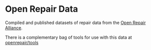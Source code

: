 # Open Repair Data

Compiled and published datasets of repair data from the [Open Repair Alliance](https://openrepair.org/).

There is a complementary bag of tools for use with this data at [openrepair/tools](https://github.com/openrepair/tools)
